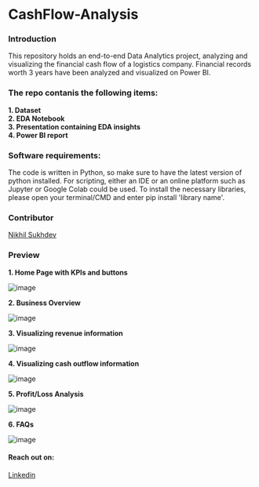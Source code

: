 # CashFlow-Analysis

### Introduction
This repository holds an end-to-end Data Analytics project, analyzing and visualizing the financial cash flow of a logistics company. Financial records worth 3 years have been analyzed and visualized on Power BI.

### The repo contanis the following items: 
**1. Dataset**
<br>
**2. EDA Notebook**
<br>
**3. Presentation containing EDA insights**
<br>
**4. Power BI report**
<br>

### Software requirements:

The code is written in Python, so make sure to have the latest version of python installed. For scripting, either an IDE or an online platform such as Jupyter or Google Colab could be used. To install the necessary libraries, please open your terminal/CMD and enter pip install 'library name'.

### Contributor

[Nikhil Sukhdev](https://github.com/nikhilsukhdev)

### Preview

**1. Home Page with KPIs and buttons**

![image](https://github.com/nikhilsukhdev/CashFlow-Analysis/assets/46552468/2909bf0e-6fdf-4733-82a8-c3c69aeab822)

**2. Business Overview**

![image](https://github.com/nikhilsukhdev/CashFlow-Analysis/assets/46552468/09d6e618-1812-4167-8ec0-c0e47e9231fb)

**3. Visualizing revenue information**

![image](https://github.com/nikhilsukhdev/CashFlow-Analysis/assets/46552468/763b3ebd-8f96-4e2a-bdc4-d94f542d10eb)

**4. Visualizing cash outflow information**

![image](https://github.com/nikhilsukhdev/CashFlow-Analysis/assets/46552468/ff504cf2-681c-4f4a-97a5-10f0b7e27dc8)

**5. Profit/Loss Analysis**

![image](https://github.com/nikhilsukhdev/CashFlow-Analysis/assets/46552468/e63042c7-f959-47c0-80ab-9c4d1f93f8d1)

**6. FAQs**

![image](https://github.com/nikhilsukhdev/CashFlow-Analysis/assets/46552468/f4633183-11f8-49e3-b81d-65e20eacbf71)

#### Reach out on: 

[Linkedin](https://linkedin.com/in/nikhil-sukhdev-882395183) 






